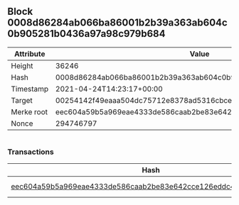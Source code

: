 ## Block 0008d86284ab066ba86001b2b39a363ab604c0b905281b0436a97a98c979b684

Attribute | Value
--- | ---
Height | 36246
Hash | 0008d86284ab066ba86001b2b39a363ab604c0b905281b0436a97a98c979b684
Timestamp | 2021-04-24T14:23:17+00:00
Target | 00254142f49eaaa504dc75712e8378ad5316cbcead634704b3734b6271167cc4
Merke root | eec604a59b5a969eae4333de586caab2be83e642cce126eddc4c76b376fa688e
Nonce | 294746797

```

```

### Transactions

Hash | Amount
--- | ---
[eec604a59b5a969eae4333de586caab2be83e642cce126eddc4c76b376fa688e](eec604a59b5a969eae4333de586caab2be83e642cce126eddc4c76b376fa688e.md) | 10.00000000 SKEPTI 
